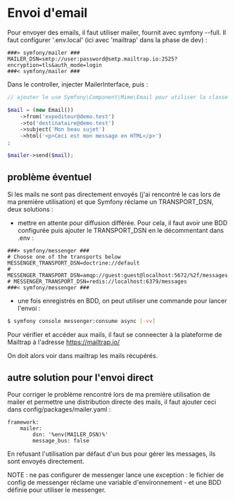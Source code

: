 # Envoi d'email

Pour envoyer des emails, il faut utiliser mailer, fournit avec symfony --full.
Il faut configurer '.env.local' (ici avec 'mailtrap' dans la phase de dev) :

```
###> symfony/mailer ###
MAILER_DSN=smtp://user:password@smtp.mailtrap.io:2525?encryption=tls&auth_mode=login
###< symfony/mailer ###
```

Dans le controller, injecter MailerInterface, puis  :

```php
// ajouter le use Symfony\Component\Mime\Email pour utiliser la classe Email pour écrire un mail simple, use Symfony\Bridge\Twig\Mime\TemplatedEmail pour quelque chose de plus élaboré

$mail = (new Email())
    ->from('expediteur@demo.test')
    ->to('destinataire@demo.test')
    ->subject('Mon beau sujet')
    ->html('<p>Ceci est mon message en HTML</p>')
;

$mailer->send($mail);
```

## problème éventuel

Si les mails ne sont pas directement envoyés (j'ai rencontré le cas lors de ma première utilisation) et que Symfony réclame un TRANSPORT_DSN, deux solutions :
- mettre en attente pour diffusion différée. Pour cela, il faut avoir une BDD configurée puis ajouter le TRANSPORT_DSN en le décommentant dans .env :

```
###> symfony/messenger ###
# Choose one of the transports below
MESSENGER_TRANSPORT_DSN=doctrine://default
# MESSENGER_TRANSPORT_DSN=amqp://guest:guest@localhost:5672/%2f/messages
# MESSENGER_TRANSPORT_DSN=redis://localhost:6379/messages
###< symfony/messenger ###
```

- une fois enregistrés en BDD, on peut utiliser une commande pour lancer l'envoi :

```bash
$ symfony console messenger:consume async [-vv]
```

Pour vérifier et accéder aux mails, il faut se conneecter à la plateforme de Mailtrap à l'adresse https://mailtrap.io/

On doit alors voir dans mailtrap les mails récupérés.

## autre solution pour l'envoi direct

Pour corriger le problème rencontré lors de ma première utilisation de mailer et permettre une distribution directe des mails, il faut ajouter ceci dans config/packages/mailer.yaml :

```
framework:
    mailer:
        dsn: '%env(MAILER_DSN)%'
        message_bus: false
```

En refusant l'utilisation par défaut d'un bus pour gérer les messages, ils sont envoyés directement.

NOTE : ne pas configurer de messenger lance une exception : le fichier de config de messenger réclame une variable d'environnement - et une BDD définie pour utiliser le messenger.
